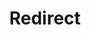﻿---
layout: src/layouts/Redirect.astro
title: Redirect
redirect: https://yamldoc.liuyan.wang/docs/octopus-rest-api/cli/octopus-deployment-target-ssh-create
pubDate:  2023-01-01
navSearch: false
navSitemap: false
navMenu: false
---
